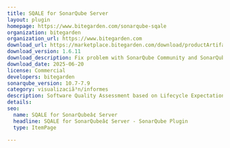 ```yaml
---
title: SQALE for SonarQube Server
layout: plugin
homepage: https://www.bitegarden.com/sonarqube-sqale
organization: bitegarden
organization_url: https://www.bitegarden.com
download_url: https://marketplace.bitegarden.com/download/productArtifact?productName=bitegarden-sonarqube-sqale&productVersion=1.6.11&productFileExt=jar&customerEmail=sonarplugins@gmail.com&customerName=sonarqube&customerSurnames=marketplace&customerCompany=bitegarden
download_version: 1.6.11
download_description: Fix problem with SonarQube Community and SonarQube Server 2025.3
download_date: 2025-06-20
license: Commercial
developers: bitegarden
sonarqube_version: 10.7-7.9
category: visualizaciã³n/informes
description: Software Quality Assessment based on Lifecycle Expectations is back to SonarQube! Track your technical debt with SQALE method
details: 
seo:
  name: SQALE for SonarQubeâ¢ Server
  headline: SQALE for SonarQubeâ¢ Server - SonarQube Plugin
  type: ItemPage

---
```

